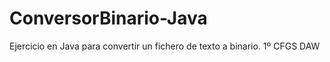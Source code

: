 # ConversorBinario-Java

Ejercicio en Java para convertir un fichero de texto a binario. 1º CFGS DAW

